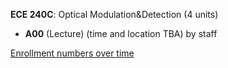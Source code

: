 **ECE 240C**: Optical Modulation&Detection (4 units)

- **A00** (Lecture) (time and location TBA) by staff

[Enrollment numbers over time](./ECE240C.tsv)
